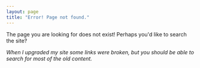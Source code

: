 ```yaml
---
layout: page
title: "Error! Page not found."
---
```


The page you are looking for does not exist!  Perhaps you'd like to search the site?

*When I upgraded my site some links were broken, but you should be able to search for most of the old content.*
